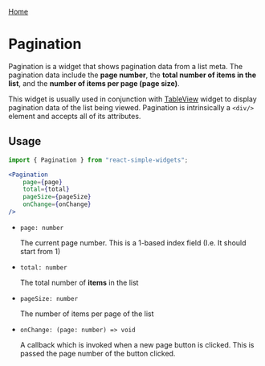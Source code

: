 [Home](../../../README.md)

# Pagination

Pagination is a widget that shows pagination data from a list meta. The pagination data include the **page number**, the **total number of items in the list**, and the **number of items per page (page size)**.

This widget is usually used in conjunction with [TableView](../table-view/table-view-usage.md) widget to display pagination data of the list being viewed. Pagination is intrinsically a `<div/>` element and accepts all of its attributes.

## Usage

```jsx
import { Pagination } from "react-simple-widgets";

<Pagination 
    page={page}
    total={total}
    pageSize={pageSize}
    onChange={onChange}
/>
```

- `page: number`

  The current page number. This is a 1-based index field (I.e. It should start from 1)

- `total: number`

  The total number of **items** in the list

- `pageSize: number`

  The number of items per page of the list

- `onChange: (page: number) => void`

  A callback which is invoked when a new page button is clicked. This is passed the page number of the button clicked.
